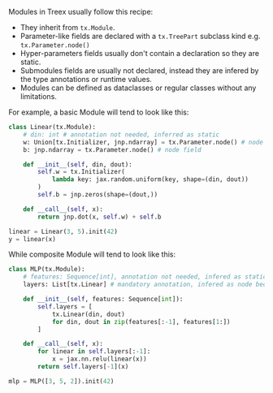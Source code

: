 <!-- ## Defining Modules -->

Modules in Treex usually follow this recipe:

* They inherit from `tx.Module`.
* Parameter-like fields are declared with a `tx.TreePart` subclass kind e.g. `tx.Parameter.node()`
* Hyper-parameters fields usually don't contain a declaration so they are static.
* Submodules fields are usually not declared, instead they are infered by the type annotations or runtime values.
* Modules can be defined as dataclasses or regular classes without any limitations.

For example, a basic Module will tend to look like this:

```python
class Linear(tx.Module):
    # din: int # annotation not needed, inferred as static
    w: Union[tx.Initializer, jnp.ndarray] = tx.Parameter.node() # node field
    b: jnp.ndarray = tx.Parameter.node() # node field

    def __init__(self, din, dout):
        self.w = tx.Initializer(
            lambda key: jax.random.uniform(key, shape=(din, dout))
        )
        self.b = jnp.zeros(shape=(dout,))

    def __call__(self, x):
        return jnp.dot(x, self.w) + self.b

linear = Linear(3, 5).init(42)
y = linear(x)
```
While composite Module will tend to look like this:

```python
class MLP(tx.Module):
    # features: Sequence[int], annotation not needed, infered as static
    layers: List[tx.Linear] # mandatory annotation, infered as node because Modules are treeo.Trees

    def __init__(self, features: Sequence[int]):
        self.layers = [
            tx.Linear(din, dout) 
            for din, dout in zip(features[:-1], features[1:])
        ]

    def __call__(self, x):
        for linear in self.layers[:-1]:
            x = jax.nn.relu(linear(x))
        return self.layers[-1](x)

mlp = MLP([3, 5, 2]).init(42)
```
